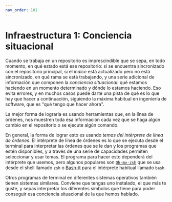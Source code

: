 ```yaml
---
nav_order: 101
---
```


# Infraestructura 1: Conciencia situacional

Cuando se trabaja en un repositorio es imprescindible que se sepa, en todo
momento, en qué estado está ese repositorio: si se encuentra sincronizado con el
repositorio principal, si el *indice* está actualizado pero no está
sincronizado, en qué rama se está trabajando, y una serie adicional de
información que componen la *conciencia situacional*: qué estamos haciendo en un
momento determinado y dónde lo estamos haciendo. Eso evita errores, y en muchos
casos puede darte una pista de qué es lo que hay que hacer a continuación,
siguiendo la máxima habitual en ingeniería de software, que es "qué tengo
que hacer ahora".

La mejor forma de lograrla es usando herramientas que, en la línea de órdenes,
nos muestren toda esa información cada vez que se haga algún cambio en el
repositorio o se ejecute algún comando.

En general, la forma de lograr esto es usando *temas del intérprete de línea de
órdenes*. El intérprete de línea de órdenes es lo que se ejecuta desde el
terminal para interpretar las órdenes que se le dan y los programas que estén
disponibles, y a través de una serie de capacidades permiten seleccionar y usar
temas. El programa para hacer esto dependerá del intérprete que usemos, pero
algunos populares son [`Oh-my-zsh`](https://ohmyz.sh/) que se usa desde el shell
llamado `zsh` o [Bash-it](https://bash-it.readthedocs.io/en/latest/) para el
intérprete habitual llamado `bash`.

Otros programas de terminal en diferentes sistemas operativos también tienen
sistemas similares. Conviene que tengas uno instalado, el que más te guste, y
sepas interpretar los diferentes símbolos que tiene para poder conseguir esa
conciencia situacional de la que hemos hablado.
